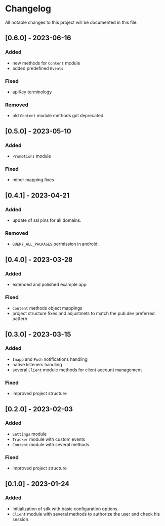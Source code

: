 # Changelog
All notable changes to this project will be documented in this file.

## [0.6.0] - 2023-06-16
### Added
- new methods for `Content` module
- added predefined `Events`

### Fixed
- apiKey terminology

### Removed
- old `Content` module methods got deprecated

## [0.5.0] - 2023-05-10
### Added
- `Promotions` module

### Fixed
- minor mapping fixes

## [0.4.1] - 2023-04-21
### Added
- update of ssl pins for all domains.

### Removed
- `QUERY_ALL_PACKAGES` permission in android.

## [0.4.0] - 2023-03-28

### Added 
- extended and polished example app

### Fixed
- `Content` methods object mappings
- project structure fixes and adjustmets to match the pub.dev preferred pattern

## [0.3.0] - 2023-03-15

### Added 
- `Inapp` and `Push` notifications handling
- native listeners handling
- several `Client` module methods for client account management

### Fixed
- improved project structure

## [0.2.0] - 2023-02-03

### Added
- `Settings` module
- `Tracker` module with custom events
- `Content` module with several methods

### Fixed
- improved project structure 

## [0.1.0] - 2023-01-24

### Added
- Initialization of sdk with basic configuration options. 
- `Client` module with several methods to authorize the user and check his session.

